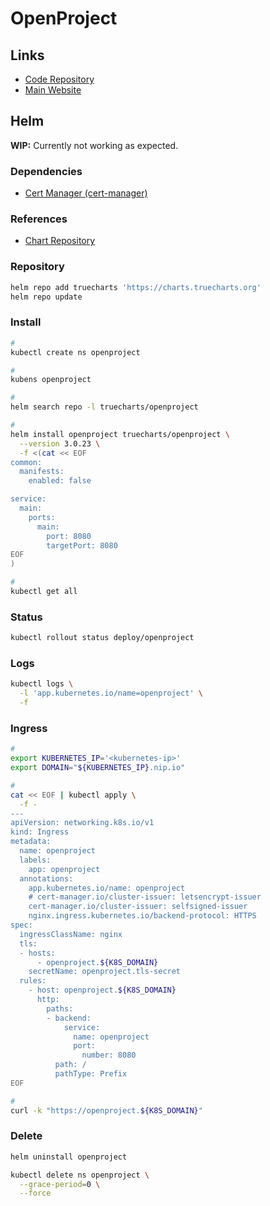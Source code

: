 # OpenProject

<!--
https://github.com/opf/openproject-deploy/tree/stable/12/kubernetes

https://github.com/ShubhamTatvamasi/openproject/blob/61421a20de93cb5f7d3670ab4d202b4b808da305/README.md
-->

## Links

- [Code Repository](https://github.com/opf/openproject)
- [Main Website](https://openproject.org)

<!--
https://openproject.org/docs/system-admin-guide/integrations/github-integration/

https://<org-name>.openproject.com/projects/
-->

## Helm

**WIP:** Currently not working as expected.

### Dependencies

- [Cert Manager (cert-manager)](/cert-manager/README.md#helm)

### References

- [Chart Repository](https://github.com/truecharts/charts/blob/master/charts/incubator/openproject)

### Repository

```sh
helm repo add truecharts 'https://charts.truecharts.org'
helm repo update
```

### Install

```sh
#
kubectl create ns openproject

#
kubens openproject

#
helm search repo -l truecharts/openproject

#
helm install openproject truecharts/openproject \
  --version 3.0.23 \
  -f <(cat << EOF
common:
  manifests:
    enabled: false

service:
  main:
    ports:
      main:
        port: 8080
        targetPort: 8080
EOF
)

#
kubectl get all
```

<!--
kubectl port-forward \
  --address 0.0.0.0 \
  svc/openproject \
  8080:8080
-->

### Status

```sh
kubectl rollout status deploy/openproject
```

### Logs

```sh
kubectl logs \
  -l 'app.kubernetes.io/name=openproject' \
  -f
```

### Ingress

```sh
#
export KUBERNETES_IP='<kubernetes-ip>'
export DOMAIN="${KUBERNETES_IP}.nip.io"

#
cat << EOF | kubectl apply \
  -f -
---
apiVersion: networking.k8s.io/v1
kind: Ingress
metadata:
  name: openproject
  labels:
    app: openproject
  annotations:
    app.kubernetes.io/name: openproject
    # cert-manager.io/cluster-issuer: letsencrypt-issuer
    cert-manager.io/cluster-issuer: selfsigned-issuer
    nginx.ingress.kubernetes.io/backend-protocol: HTTPS
spec:
  ingressClassName: nginx
  tls:
  - hosts:
      - openproject.${K8S_DOMAIN}
    secretName: openproject.tls-secret
  rules:
    - host: openproject.${K8S_DOMAIN}
      http:
        paths:
        - backend:
            service:
              name: openproject
              port:
                number: 8080
          path: /
          pathType: Prefix
EOF

#
curl -k "https://openproject.${K8S_DOMAIN}"
```

<!-- ### Issues

#### TBD

```log
curl: (35) error:1404B42E:SSL routines:ST_CONNECT:tlsv1 alert protocol version
```

```sh
#
curl --tlsv1.2 --verbose -k -L http://0.0.0.0:8080
``` -->

### Delete

```sh
helm uninstall openproject

kubectl delete ns openproject \
  --grace-period=0 \
  --force
```

<!--
kubectl delete ns metallb-system \
  --grace-period=0 \
  --force

kubectl delete ns cert-manager \
  --grace-period=0 \
  --force

kubectl delete ns prometheus-operator \
  --grace-period=0 \
  --force
-->

<!--
kubectl create deployment openproject --image=openproject/community:11
kubectl expose deployment openproject --port=80 --name=openproject

kubectl apply -f - << EOF
apiVersion: networking.k8s.io/v1beta1
kind: Ingress
metadata:
  name: openproject
spec:
  tls:
    - hosts:
      - openproject.k8s.shubhamtatvamasi.com
      secretName: letsencrypt
  rules:
    - host: openproject.k8s.shubhamtatvamasi.com
      http:
        paths:
        - path: /
          backend:
            serviceName: openproject
            servicePort: 80
EOF
-->
